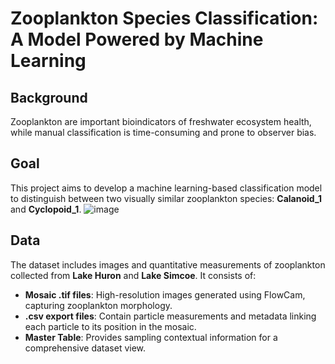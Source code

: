 # Zooplankton Species Classification: A Model Powered by Machine Learning

## Background
Zooplankton are important bioindicators of freshwater ecosystem health, while manual classification is time-consuming and prone to observer bias. 

## Goal
This project aims to develop a machine learning-based classification model to distinguish between two visually similar zooplankton species: **Calanoid_1** and **Cyclopoid_1**.
![image](https://github.com/user-attachments/assets/5054921c-d9e6-484c-8dc7-5507064cdbd1)

## Data
The dataset includes images and quantitative measurements of zooplankton collected from **Lake Huron** and **Lake Simcoe**. It consists of:
- **Mosaic .tif files**: High-resolution images generated using FlowCam, capturing zooplankton morphology.
- **.csv export files**: Contain particle measurements and metadata linking each particle to its position in the mosaic.
- **Master Table**: Provides sampling contextual information for a comprehensive dataset view.
